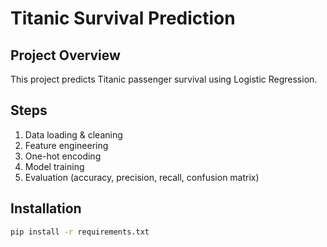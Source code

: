 # Titanic Survival Prediction

## Project Overview
This project predicts Titanic passenger survival using Logistic Regression.

## Steps
1. Data loading & cleaning
2. Feature engineering
3. One-hot encoding
4. Model training
5. Evaluation (accuracy, precision, recall, confusion matrix)

## Installation
```bash
pip install -r requirements.txt
